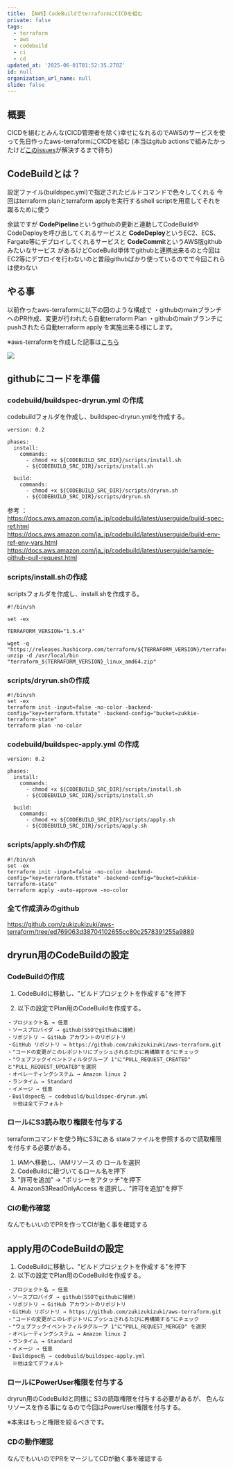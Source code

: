 ```yaml
---
title: 【AWS】CodeBuildでterraformにCICDを組む
private: false
tags:
  - terraform
  - aws
  - codebuild
  - ci
  - cd
updated_at: '2025-06-01T01:52:35.270Z'
id: null
organization_url_name: null
slide: false
---
```


## 概要

CICDを組むとみんな(CICD管理者を除く)幸せになれるのでAWSのサービスを使って先日作ったaws-terraformにCICDを組む
(本当はgitub actionsで組みたかったけど[このissues](https://github.com/aws-actions/configure-aws-credentials/issues/680)が解決するまで待ち)

## CodeBuildとは？

設定ファイル(buildspec.yml)で指定されたビルドコマンドで色々してくれる
今回はterraform planとterraform applyを実行するshell scriptを用意してそれを蹴るために使う

余談ですが
**CodePipeline**というgithubの更新と連動してCodeBuildやCodeDeployを呼び出してくれるサービスと
**CodeDeploy**というEC2、ECS、Fargate等にデプロイしてくれるサービスと
**CodeCommi**tというAWS版githubみたいなサービス
があるけどCodeBuild単体でgithubと連携出来るのと今回はEC2等にデプロイを行わないのと普段githubばかり使っているのでで今回これらは使わない

## やる事

以前作ったaws-terraformに以下の図のような構成で
・githubのmainブランチへのPR作成、変更が行われたら自動terraform Plan
・githubのmainブランチにpushされたら自動terraform apply
を実施出来る様にします。

※aws-terraformを作成した記事は[こちら](https://zukkie.link/%e3%80%90aws%e3%80%91terraform%e3%81%a7%e3%82%a4%e3%83%b3%e3%83%95%e3%83%a9%e3%83%aa%e3%82%bd%e3%83%bc%e3%82%b9%e3%82%92%e7%ae%a1%e7%90%86/)

![](https://storage.googleapis.com/zenn-user-upload/20760b26c37e-20230808.png)

## githubにコードを準備

### codebuild/buildspec-dryrun.yml の作成

codebuildフォルダを作成し、buildspec-dryrun.ymlを作成する。

```
version: 0.2

phases:
  install:
    commands:
      - chmod +x ${CODEBUILD_SRC_DIR}/scripts/install.sh
      - ${CODEBUILD_SRC_DIR}/scripts/install.sh

  build:
    commands:
      - chmod +x ${CODEBUILD_SRC_DIR}/scripts/dryrun.sh
      - ${CODEBUILD_SRC_DIR}/scripts/dryrun.sh
```

参考 ： https://docs.aws.amazon.com/ja_jp/codebuild/latest/userguide/build-spec-ref.html
　　  　https://docs.aws.amazon.com/ja_jp/codebuild/latest/userguide/build-env-ref-env-vars.html
　　　  https://docs.aws.amazon.com/ja_jp/codebuild/latest/userguide/sample-github-pull-request.html

### scripts/install.shの作成

scriptsフォルダを作成し、install.shを作成する。

```
#!/bin/sh

set -ex

TERRAFORM_VERSION="1.5.4"

wget -q "https://releases.hashicorp.com/terraform/${TERRAFORM_VERSION}/terraform_${TERRAFORM_VERSION}_linux_amd64.zip"
unzip -d /usr/local/bin "terraform_${TERRAFORM_VERSION}_linux_amd64.zip"
```

### scripts/dryrun.shの作成

```
#!/bin/sh
set -ex
terraform init -input=false -no-color -backend-config="key=terraform.tfstate" -backend-config="bucket=zukkie-terraform-state"
terraform plan -no-color
```

### codebuild/buildspec-apply.yml の作成

```
version: 0.2

phases:
  install:
    commands:
      - chmod +x ${CODEBUILD_SRC_DIR}/scripts/install.sh
      - ${CODEBUILD_SRC_DIR}/scripts/install.sh

  build:
    commands:
      - chmod +x ${CODEBUILD_SRC_DIR}/scripts/apply.sh
      - ${CODEBUILD_SRC_DIR}/scripts/apply.sh
```

### scripts/apply.shの作成

```
#!/bin/sh
set -ex
terraform init -input=false -no-color -backend-config="key=terraform.tfstate" -backend-config="bucket=zukkie-terraform-state"
terraform apply -auto-approve -no-color
```

### 全て作成済みのgithub

https://github.com/zukizukizuki/aws-terraform/tree/ed769063d38704102655cc80c2578391255a9889

## dryrun用のCodeBuildの設定

### CodeBuildの作成

1. CodeBuildに移動し、"ビルドプロジェクトを作成する"を押下

2. 以下の設定でPlan用のCodeBuildを作成する。

```
・プロジェクト名 → 任意
・ソースプロバイダ → github(SSOでgithubに接続)
・リポジトリ → GitHub アカウントのリポジトリ
・GitHub リポジトリ → https://github.com/zukizukizuki/aws-terraform.git
・"コードの変更がこのレポジトリにプッシュされるたびに再構築する"にチェック
・"ウェブフックイベントフィルタグループ 1"に"PULL_REQUEST_CREATED" と"PULL_REQUEST_UPDATED"を選択
・オペレーティングシステム → Amazon linux 2
・ランタイム → Standard
・イメージ → 任意
・Buildspec名 → codebuild/buildspec-dryrun.yml
　※他は全てデフォルト
```

### ロールにS3読み取り権限を付与する

terraformコマンドを使う時にS3にある stateファイルを参照するので読取権限を付与する必要がある。

1. IAMへ移動し、IAMリソース の ロールを選択
2. CodeBuildに紐づいてるロール名を押下
3. "許可を追加" → "ポリシーをアタッチ"を押下
4. AmazonS3ReadOnlyAccess を選択し、"許可を追加"を押下

### CIの動作確認

なんでもいいのでPRを作ってCIが動く事を確認する

## apply用のCodeBuildの設定

1. CodeBuildに移動し、"ビルドプロジェクトを作成する"を押下
2. 以下の設定でPlan用のCodeBuildを作成する。

```
・プロジェクト名 → 任意
・ソースプロバイダ → github(SSOでgithubに接続)
・リポジトリ → GitHub アカウントのリポジトリ
・GitHub リポジトリ → https://github.com/zukizukizuki/aws-terraform.git
・"コードの変更がこのレポジトリにプッシュされるたびに再構築する"にチェック
・"ウェブフックイベントフィルタグループ 1"に"PULL_REQUEST_MERGED" を選択
・オペレーティングシステム → Amazon linux 2
・ランタイム → Standard
・イメージ → 任意
・Buildspec名 → codebuild/buildspec-apply.yml
　※他は全てデフォルト
```

### ロールにPowerUser権限を付与する

dryrun用のCodeBuildと同様に S3の読取権限を付与する必要があるが、
色んなリソースを作る事になるので今回はPowerUser権限を付与する。

※本来はもっと権限を絞るべきです。

### CDの動作確認

なんでもいいのでPRをマージしてCDが動く事を確認する